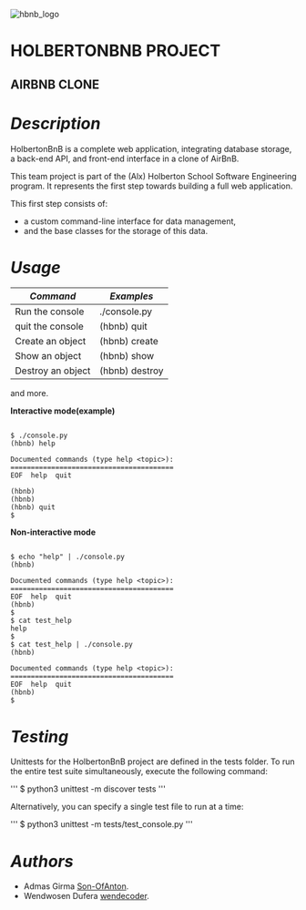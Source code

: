 ![hbnb_logo](https://user-images.githubusercontent.com/56078297/183303265-d80bc1f0-ce04-48c0-a4e2-25a7277d70e1.png)
# **HOLBERTONBNB PROJECT**
## **AIRBNB CLONE**

# *Description*
HolbertonBnB is a complete web application, integrating database storage, a back-end API, and front-end interface in a clone of AirBnB.

This team project is part of the (Alx) Holberton School Software Engineering program.
It represents the first step towards building a full web application.

This first step consists of:
- a custom command-line interface for data management,
- and the base classes for the storage of this data.

# *Usage*

|  *Command*         |    *Examples*                             |
|--------------------|-------------------------------------------|
|Run the console     |./console.py                               |
|quit the console    |(hbnb) quit                                |
|Create an object    |(hbnb) create <class>                      | 
|Show an object      |(hbnb) show <class> <id>                   |
|Destroy an object   |(hbnb) destroy <class> <id>                |

and more.

**Interactive mode(example)**

```

$ ./console.py
(hbnb) help

Documented commands (type help <topic>):
========================================
EOF  help  quit

(hbnb)
(hbnb)
(hbnb) quit
$
```
**Non-interactive mode**

```

$ echo "help" | ./console.py
(hbnb)

Documented commands (type help <topic>):
========================================
EOF  help  quit
(hbnb)
$
$ cat test_help
help
$
$ cat test_help | ./console.py
(hbnb)

Documented commands (type help <topic>):
========================================
EOF  help  quit
(hbnb)
$
```

# *Testing*
Unittests for the HolbertonBnB project are defined in the tests folder. To run the entire test suite simultaneously, execute the following command:

'''
$ python3 unittest -m discover tests
'''

Alternatively, you can specify a single test file to run at a time:

'''
$ python3 unittest -m tests/test_console.py
'''

# *Authors*

- Admas Girma [Son-OfAnton](https://www.github.com/Son-OfAnton).
- Wendwosen Dufera [wendecoder](https://www.github.com/wendecoder).


